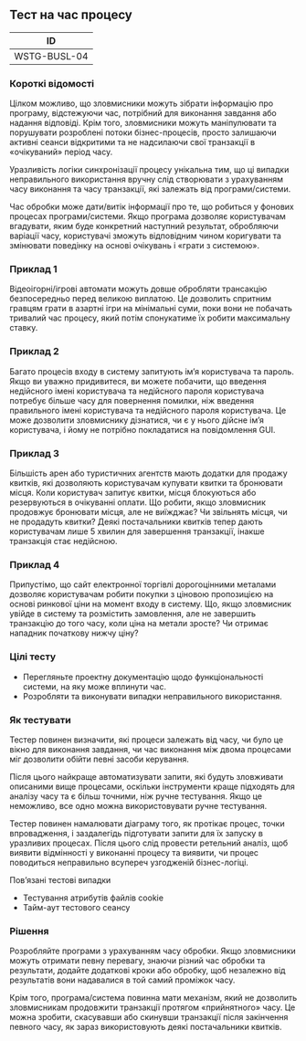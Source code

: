 ## Тест на час процесу
| ID |
|---|
|WSTG-BUSL-04|

### Короткі відомості
Цілком можливо, що зловмисники можуть зібрати інформацію про програму, відстежуючи час, потрібний для виконання завдання або надання відповіді. Крім того, зловмисники можуть маніпулювати та порушувати розроблені потоки бізнес-процесів, просто залишаючи активні сеанси відкритими та не надсилаючи свої транзакції в «очікуваний» період часу.

Уразливість логіки синхронізації процесу унікальна тим, що ці випадки неправильного використання вручну слід створювати з урахуванням часу виконання та часу транзакції, які залежать від програми/системи.

Час обробки може дати/витік інформації про те, що робиться у фонових процесах програми/системи. Якщо програма дозволяє користувачам вгадувати, яким буде конкретний наступний результат, обробляючи варіації часу, користувачі зможуть відповідним чином коригувати та змінювати поведінку на основі очікувань і «грати з системою».

### Приклад 1
Відеоігорні/ігрові автомати можуть довше обробляти трансакцію безпосередньо перед великою виплатою. Це дозволить спритним гравцям грати в азартні ігри на мінімальні суми, поки вони не побачать тривалий час процесу, який потім спонукатиме їх робити максимальну ставку.

### Приклад 2
Багато процесів входу в систему запитують ім’я користувача та пароль. Якщо ви уважно придивитеся, ви можете побачити, що введення недійсного імені користувача та недійсного пароля користувача потребує більше часу для повернення помилки, ніж введення правильного імені користувача та недійсного пароля користувача. Це може дозволити зловмиснику дізнатися, чи є у нього дійсне ім’я користувача, і йому не потрібно покладатися на повідомлення GUI.
### Приклад 3
Більшість арен або туристичних агентств мають додатки для продажу квитків, які дозволяють користувачам купувати квитки та бронювати місця. Коли користувач запитує квитки, місця блокуються або резервуються в очікуванні оплати. Що робити, якщо зловмисник продовжує бронювати місця, але не виїжджає? Чи звільнять місця, чи не продадуть квитки? Деякі постачальники квитків тепер дають користувачам лише 5 хвилин для завершення транзакції, інакше транзакція стає недійсною.
### Приклад 4
Припустімо, що сайт електронної торгівлі дорогоцінними металами дозволяє користувачам робити покупки з ціновою пропозицією на основі ринкової ціни на момент входу в систему. Що, якщо зловмисник увійде в систему та розмістить замовлення, але не завершить транзакцію до того часу, коли ціна на метали зросте? Чи отримає нападник початкову нижчу ціну?

### Цілі тесту
- Перегляньте проектну документацію щодо функціональності системи, на яку може вплинути час.
- Розробляти та виконувати випадки неправильного використання.
### Як тестувати
Тестер повинен визначити, які процеси залежать від часу, чи було це вікно для виконання завдання, чи час виконання між двома процесами міг дозволити обійти певні засоби керування.

Після цього найкраще автоматизувати запити, які будуть зловживати описаними вище процесами, оскільки інструменти краще підходять для аналізу часу та є більш точними, ніж ручне тестування. Якщо це неможливо, все одно можна використовувати ручне тестування.

Тестер повинен намалювати діаграму того, як протікає процес, точки впровадження, і заздалегідь підготувати запити для їх запуску в уразливих процесах. Після цього слід провести ретельний аналіз, щоб виявити відмінності у виконанні процесу та виявити, чи процес поводиться неправильно всупереч узгодженій бізнес-логіці.

Пов’язані тестові випадки
- Тестування атрибутів файлів cookie
- Тайм-аут тестового сеансу

### Рішення
Розробляйте програми з урахуванням часу обробки. Якщо зловмисники можуть отримати певну перевагу, знаючи різний час обробки та результати, додайте додаткові кроки або обробку, щоб незалежно від результатів вони надавалися в той самий проміжок часу.

Крім того, програма/система повинна мати механізм, який не дозволить зловмисникам продовжити транзакції протягом «прийнятного» часу. Це можна зробити, скасувавши або скинувши транзакції після закінчення певного часу, як зараз використовують деякі постачальники квитків.
